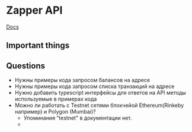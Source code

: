 # Zapper API

[Docs](https://docs.zapper.fi/zapper-api/api-getting-started)

## Important things





## Questions

* Нужны примеры кода запросом балансов на адресе
* Нужны примеры кода запросом списка транзакций на адресе
* Нужно добавить typescript интерфейсы для ответов на API методы используемые в примерах кода
* Можно ли работать с Testnet сетями блокчейой Ethereum(Rinkeby например) и Polygon (Mumbai)?
  * Упоминания "testnet" в документации нет. 
  * 